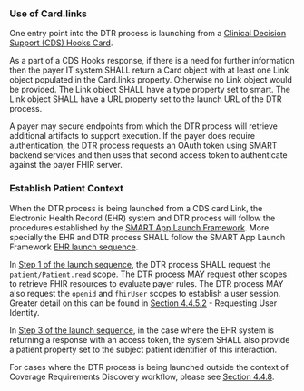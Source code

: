 ### Use of Card.links
One entry point into the DTR process is launching from a [Clinical Decision Support (CDS) Hooks Card](https://cds-hooks.hl7.org/1.0/#card-attributes). 

As a part of a CDS Hooks response, if there is a need for further information then the payer IT system SHALL return a Card object with at least one Link object populated in the Card.links property. Otherwise no Link object would be provided. The Link object SHALL have a type property set to smart. The Link object SHALL have a URL property set to the launch URL of the DTR process.

A payer may secure endpoints from which the DTR process will retrieve additional artifacts to support execution. If the payer does require authentication, the DTR process requests an OAuth token using SMART backend services and then uses that second access token to authenticate against the payer FHIR server.

### Establish Patient Context
When the DTR process is being launched from a CDS card Link, the Electronic Health Record (EHR) system and DTR process will follow the procedures established by the [SMART App Launch Framework](http://hl7.org/fhir/smart-app-launch). More specially the EHR and DTR process SHALL follow the SMART App Launch Framework [EHR launch sequence](http://hl7.org/fhir/smart-app-launch/#ehr-launch-sequence). 

In [Step 1 of the launch sequence](http://hl7.org/fhir/smart-app-launch/#step-1-app-asks-for-authorization), the DTR process SHALL request the `patient/Patient.read` scope. The DTR process MAY request other scopes to retrieve FHIR resources to evaluate payer rules. The DTR process MAY also request the `openid` and `fhirUser` scopes to establish a user session. Greater detail on this can be found in [Section 4.4.5.2](specification__behaviors__persisting_application_state.html#requesting-user-identity) - Requesting User Identity.

In [Step 3 of the launch sequence](http://hl7.org/fhir/smart-app-launch/#step-3-app-exchanges-authorization-code-for-access-token), in the case where the EHR system is returning a response with an access token, the system SHALL also provide a patient property set to the subject patient identifier of this interaction.

For cases where the DTR process is being launched outside the context of Coverage Requirements Discovery workflow, please see [Section 4.4.8](specification__behaviors__launch_outside_of_CRD.html).
